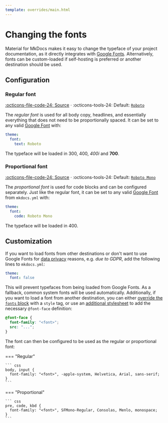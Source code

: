 ```yaml
---
template: overrides/main.html
---
```


# Changing the fonts

Material for MkDocs makes it easy to change the typeface of your project
documentation, as it directly integrates with [Google Fonts][1]. Alternatively,
fonts can be custom-loaded if self-hosting is preferred or another destination
should be used.

  [1]: https://fonts.google.com

## Configuration

### Regular font

[:octicons-file-code-24: Source][2] · :octicons-tools-24: Default: [`Roboto`][3]

The _regular font_ is used for all body copy, headlines, and essentially
everything that does not need to be proportionally spaced. It can be set to any
valid [Google Font][1] with:

``` yaml
theme:
  font:
    text: Roboto
```

The typeface will be loaded in 300, 400, _400i_ and __700__.

  [2]: https://github.com/squidfunk/mkdocs-material/blob/master/src/base.html#L120-L139
  [3]: https://fonts.google.com/specimen/Roboto

### Proportional font

[:octicons-file-code-24: Source][2] · :octicons-tools-24: Default:
[`Roboto Mono`][4]

The _proportional font_ is used for code blocks and can be configured separately.
Just like the regular font, it can be set to any valid [Google Font][1] from
`mkdocs.yml` with:

``` yaml
theme:
  font:
    code: Roboto Mono
```

The typeface will be loaded in 400.

  [4]: https://fonts.google.com/specimen/Roboto+Mono

## Customization

If you want to load fonts from other destinations or don't want to use Google
Fonts for [data privacy][5] reasons, e.g. _due to GDPR_, add the following lines
to `mkdocs.yml`:

``` yaml
theme:
  font: false
```

This will prevent typefaces from being loaded from Google Fonts. As a fallback,
common system fonts will be used automatically. Additionally, if you want to
load a font from another destination, you can either [override the `fonts`
block][6] with a `style` tag, or use an [additional stylesheet][7] to add the
necessary `@font-face` definition:

``` css
@font-face {
  font-family: "<font>";
  src: "...";
}
```

The font can then be configured to be used as the regular or proportional font:

=== "Regular"

    ``` css
    body, input {
      font-family: "<font>", -apple-system, Helvetica, Arial, sans-serif;
    }
    ```

=== "Proportional"

    ``` css
    pre, code, kbd {
      font-family: "<font>", SFMono-Regular, Consolas, Menlo, monospace;
    }
    ```

  [5]: ../data-privacy.md
  [6]: ../customization.md#overriding-blocks
  [7]: ../customization.md#additional-stylesheets
